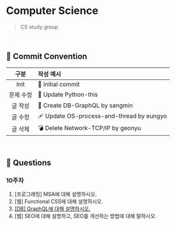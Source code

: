 # Computer Science

> CS study group

<br>

## 🔨 Commit Convention

|   구분    | 작성 예시                                |
| :-------: | :--------------------------------------- |
|   Init    | 🎉 Initial commit                         |
| 문제 수정 | 📁 Update Python-this                     |
|  글 작성  | 📝 Create DB-GraphQL by sangmin           |
|  글 수정  | 🩹 Update OS-process-and-thread by eungyo |
|  글 삭제  | 💣 Delete Network-TCP/IP by geonyu        |

<br>

## 📜 Questions

### 10주차

1. [프로그래밍] MSA에 대해 설명하시오.
2. [웹] Functional CSS에 대해 설명하시오.
3. [[DB] GraphQL에 대해 설명하시오.](./DB/GraphQL)
4. [웹] SEO에 대해 설명하고, SEO를 개선하는 방법에 대해 말하시오.

